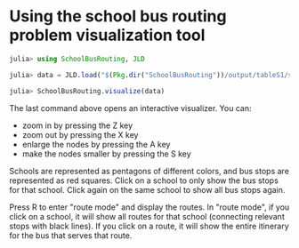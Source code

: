# Using the school bus routing problem visualization tool

```julia
julia> using SchoolBusRouting, JLD

julia> data = JLD.load("$(Pkg.dir("SchoolBusRouting"))/output/tableS1/solution-1.jld", "data")

julia> SchoolBusRouting.visualize(data)
```

The last command above opens an interactive visualizer. You can:
- zoom in by pressing the Z key
- zoom out by pressing the X key
- enlarge the nodes by pressing the A key
- make the nodes smaller by pressing the S key

Schools are represented as pentagons of different colors, and bus stops are represented as red squares. Click on a school to only show the bus stops for that school. Click again on the same school to show all bus stops again.

Press R to enter "route mode" and display the routes. In "route mode", if you click on a school, it will show all routes for that school (connecting relevant stops with black lines). If you click on a route, it will show the entire itinerary for the bus that serves that route.
 
